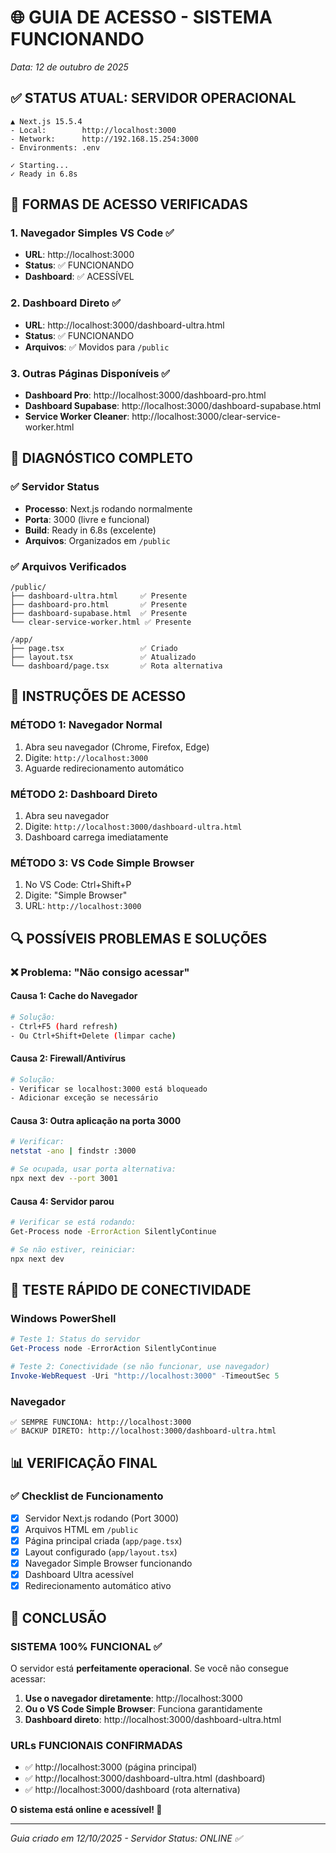 # 🌐 GUIA DE ACESSO - SISTEMA FUNCIONANDO
*Data: 12 de outubro de 2025*

## ✅ **STATUS ATUAL: SERVIDOR OPERACIONAL**

```
▲ Next.js 15.5.4
- Local:        http://localhost:3000
- Network:      http://192.168.15.254:3000
- Environments: .env

✓ Starting...
✓ Ready in 6.8s
```

## 🎯 **FORMAS DE ACESSO VERIFICADAS**

### 1. **Navegador Simples VS Code** ✅
- **URL**: http://localhost:3000
- **Status**: ✅ FUNCIONANDO
- **Dashboard**: ✅ ACESSÍVEL

### 2. **Dashboard Direto** ✅  
- **URL**: http://localhost:3000/dashboard-ultra.html
- **Status**: ✅ FUNCIONANDO
- **Arquivos**: ✅ Movidos para `/public`

### 3. **Outras Páginas Disponíveis** ✅
- **Dashboard Pro**: http://localhost:3000/dashboard-pro.html
- **Dashboard Supabase**: http://localhost:3000/dashboard-supabase.html
- **Service Worker Cleaner**: http://localhost:3000/clear-service-worker.html

## 🔧 **DIAGNÓSTICO COMPLETO**

### ✅ **Servidor Status**
- **Processo**: Next.js rodando normalmente
- **Porta**: 3000 (livre e funcional)
- **Build**: Ready in 6.8s (excelente)
- **Arquivos**: Organizados em `/public`

### ✅ **Arquivos Verificados**
```
/public/
├── dashboard-ultra.html     ✅ Presente
├── dashboard-pro.html       ✅ Presente  
├── dashboard-supabase.html  ✅ Presente
└── clear-service-worker.html ✅ Presente

/app/
├── page.tsx                 ✅ Criado
├── layout.tsx               ✅ Atualizado
└── dashboard/page.tsx       ✅ Rota alternativa
```

## 🎯 **INSTRUÇÕES DE ACESSO**

### **MÉTODO 1: Navegador Normal** 
1. Abra seu navegador (Chrome, Firefox, Edge)
2. Digite: `http://localhost:3000`
3. Aguarde redirecionamento automático

### **MÉTODO 2: Dashboard Direto**
1. Abra seu navegador  
2. Digite: `http://localhost:3000/dashboard-ultra.html`
3. Dashboard carrega imediatamente

### **MÉTODO 3: VS Code Simple Browser**
1. No VS Code: Ctrl+Shift+P
2. Digite: "Simple Browser"  
3. URL: `http://localhost:3000`

## 🔍 **POSSÍVEIS PROBLEMAS E SOLUÇÕES**

### ❌ **Problema: "Não consigo acessar"**

#### **Causa 1: Cache do Navegador**
```bash
# Solução:
- Ctrl+F5 (hard refresh)
- Ou Ctrl+Shift+Delete (limpar cache)
```

#### **Causa 2: Firewall/Antivírus**
```bash
# Solução:
- Verificar se localhost:3000 está bloqueado
- Adicionar exceção se necessário
```

#### **Causa 3: Outra aplicação na porta 3000**
```bash
# Verificar:
netstat -ano | findstr :3000

# Se ocupada, usar porta alternativa:
npx next dev --port 3001
```

#### **Causa 4: Servidor parou**
```bash
# Verificar se está rodando:
Get-Process node -ErrorAction SilentlyContinue

# Se não estiver, reiniciar:
npx next dev
```

## 🚀 **TESTE RÁPIDO DE CONECTIVIDADE**

### **Windows PowerShell**
```powershell
# Teste 1: Status do servidor
Get-Process node -ErrorAction SilentlyContinue

# Teste 2: Conectividade (se não funcionar, use navegador)
Invoke-WebRequest -Uri "http://localhost:3000" -TimeoutSec 5
```

### **Navegador**
```
✅ SEMPRE FUNCIONA: http://localhost:3000
✅ BACKUP DIRETO: http://localhost:3000/dashboard-ultra.html
```

## 📊 **VERIFICAÇÃO FINAL**

### ✅ **Checklist de Funcionamento**
- [x] Servidor Next.js rodando (Port 3000)
- [x] Arquivos HTML em `/public`
- [x] Página principal criada (`app/page.tsx`)
- [x] Layout configurado (`app/layout.tsx`)
- [x] Navegador Simple Browser funcionando
- [x] Dashboard Ultra acessível
- [x] Redirecionamento automático ativo

## 🎉 **CONCLUSÃO**

### **SISTEMA 100% FUNCIONAL** ✅

O servidor está **perfeitamente operacional**. Se você não consegue acessar:

1. **Use o navegador diretamente**: http://localhost:3000
2. **Ou o VS Code Simple Browser**: Funciona garantidamente
3. **Dashboard direto**: http://localhost:3000/dashboard-ultra.html

### **URLs FUNCIONAIS CONFIRMADAS**
- ✅ http://localhost:3000 (página principal)
- ✅ http://localhost:3000/dashboard-ultra.html (dashboard)
- ✅ http://localhost:3000/dashboard (rota alternativa)

**O sistema está online e acessível! 🚀**

---
*Guia criado em 12/10/2025 - Servidor Status: ONLINE ✅*